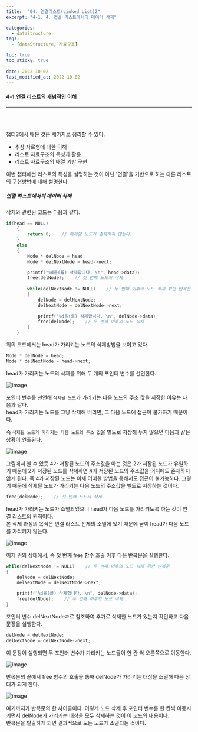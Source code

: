 ```yaml
---
title:  "04. 연결리스트(Linked List)2"
excerpt: "4-1. 4. 연결 리스트에서의 데이터 삭제"

categories:
  - dataStructure
tags:
  - [dataStructure, 자료구조]

toc: true
toc_sticky: true
 
date: 2022-10-02
last_modified_at: 2022-10-02
---
```


#### 4-1.연결 리스트의 개념적인 이해
---
<br>
<br>

챕터3에서 배운 것은 세가지로 정리할 수 있다.  

- 추상 자료형에 대한 이해  
- 리스트 자료구조의 특성과 활용  
- 리스트 자료구조의 배열 기반 구현  

이번 챕터에선 리스트의 특성을 설명하는 것이 아닌 '연결'을 기반으로 하는 다른 리스트의 구현방법에 대해 설명한다.  

##### 연결 리스트에서의 데이터 삭제    

삭제와 관련된 코드는 다음과 같다.  

```c
if(head == NULL) 
	{
		return 0;    // 해제할 노드가 존재하지 않는다.
	}
	else 
	{
		Node * delNode = head;
		Node * delNextNode = head->next;

		printf("%d을(를) 삭제합니다. \n", head->data);
		free(delNode);    // 첫 번째 노드의 삭제
		
		while(delNextNode != NULL)    // 두 번째 이후의 노드 삭제 위한 반복문
		{
			delNode = delNextNode;
			delNextNode = delNextNode->next;

			printf("%d을(를) 삭제합니다. \n", delNode->data);
			free(delNode);    // 두 번째 이후의 노드 삭제
		}
	}
```

위의 코드에서는 head가 가리키는 노드의 삭제방법을 보이고 있다.  

```c
Node * delNode = head;
Node * delNextNode = head->next;
```

head가 가리키는 노드의 삭제를 위해 두 개의 포인터 변수를 선언한다. 

![image](https://user-images.githubusercontent.com/106606698/193433970-8d300a19-8933-4a12-b901-7e18f4cb2177.png)

포인터 변수를 선언해 `삭제될 노드`가 가리키는 다음 노드의 주소 값을 저장한 이유는 다음과 같다.  
head가 가리키는 노드를 그냥 삭제해 버리면, 그 다음 노드에 접근이 불가하기 때문이다.  

즉 `삭제될 노드가 가리키는 다음 노드의 주소 값`을 별도로 저장해 두지 않으면 다음과 같은 상황이 연출된다.  

![image](https://user-images.githubusercontent.com/106606698/193434217-c071e432-226c-450b-9553-230d744636bd.png)

그림에서 볼 수 있듯 4가 저장된 노드의 주소값을 아는 것은 2가 저장된 노드가 유일하기 때문에 2가 저장된 노드를 삭제하면 4가 저장된 노드의 주소값을 어디에도 존재하지 않게 된다. 즉 4가 저장된 노드는 이제 어떠한 방법을 통해서도 접근이 불가능하다. 그렇기 때문에 삭제될 노드가 가리키는 다음 노드의 주소값을 별도로 저장하는 것이다.  

```c
free(delNode);    // 첫 번째 노드의 삭제
```

head가 가리키는 노드가 소멸되었으니 head가 다음 노드를 가리키도록 하는 것이 연결 리스트의 원칙이다.  
본 삭제 과정의 목적은 연결 리스트 전체의 소멸에 있기 때문에 굳이 head가 다음 노드를 가리키지 않는다.  

![image](https://user-images.githubusercontent.com/106606698/193434339-bcf5502b-129a-42c5-8efe-d1676912bbfd.png)  

이제 위의 상태에서, 즉 첫 번째 free 함수 호출 이후 다음 반복문을 실행한다.  

```c
while(delNextNode != NULL)    // 두 번째 이후의 노드 삭제 위한 반복문
{
    delNode = delNextNode;
    delNextNode = delNextNode->next;

    printf("%d을(를) 삭제합니다. \n", delNode->data);
    free(delNode);    // 두 번째 이후의 노드 삭제
}
```

포인터 변수 delNextNodeㄹ르 참조하여 추가로 삭제한 노드가 있는지 확인하고 다음 문장을 실행한다.  

```c
delNode = delNextNode;
delNextNode = delNextNode->next;
```

이 문장이 실행되면 두 포인터 변수가 가리키는 노드들이 한 칸 씩 오른쪽으로 이동한다.  

![image](https://user-images.githubusercontent.com/106606698/193434478-fa43d9fc-db28-4623-ac53-40ad84a5b734.png)

반목분의 끝에서 free 함수의 호출을 통해 delNode가 가리키는 대상을 소멸해 다음 상태가 되게 한다.  

![image](https://user-images.githubusercontent.com/106606698/193434478-fa43d9fc-db28-4623-ac53-40ad84a5b734.png)

여기까지가 반복문의 한 사이클이다. 이렇게 노드 삭제 후 포인터 변수를 한 칸씩 이동시키면서 delNode가 가리키는 대상을 모두 삭제하는 것이 이 코드의 내용이다.  
반복문을 탈출하게 되면 결과적으로 모든 노드가 소멸되는 것이다.  